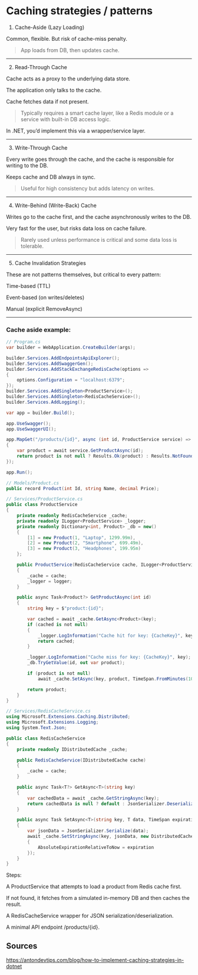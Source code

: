 # Caching strategies / patterns

1. Cache-Aside (Lazy Loading)

Common, flexible. But risk of cache-miss penalty.


> App loads from DB, then updates cache.

---

2. Read-Through Cache

Cache acts as a proxy to the underlying data store.

The application only talks to the cache.

Cache fetches data if not present.


> Typically requires a smart cache layer, like a Redis module or a service with built-in DB access logic.



In .NET, you’d implement this via a wrapper/service layer.


---

3. Write-Through Cache

Every write goes through the cache, and the cache is responsible for writing to the DB.

Keeps cache and DB always in sync.


> Useful for high consistency but adds latency on writes.

---

4. Write-Behind (Write-Back) Cache

Writes go to the cache first, and the cache asynchronously writes to the DB.

Very fast for the user, but risks data loss on cache failure.


> Rarely used unless performance is critical and some data loss is tolerable.


---

5. Cache Invalidation Strategies

These are not patterns themselves, but critical to every pattern:

Time-based (TTL)

Event-based (on writes/deletes)

Manual (explicit RemoveAsync)


---

### Cache aside example:

```csharp
// Program.cs
var builder = WebApplication.CreateBuilder(args);

builder.Services.AddEndpointsApiExplorer();
builder.Services.AddSwaggerGen();
builder.Services.AddStackExchangeRedisCache(options =>
{
    options.Configuration = "localhost:6379";
});
builder.Services.AddSingleton<ProductService>();
builder.Services.AddSingleton<RedisCacheService>();
builder.Services.AddLogging();

var app = builder.Build();

app.UseSwagger();
app.UseSwaggerUI();

app.MapGet("/products/{id}", async (int id, ProductService service) =>
{
    var product = await service.GetProductAsync(id);
    return product is not null ? Results.Ok(product) : Results.NotFound();
});

app.Run();

// Models/Product.cs
public record Product(int Id, string Name, decimal Price);

// Services/ProductService.cs
public class ProductService
{
    private readonly RedisCacheService _cache;
    private readonly ILogger<ProductService> _logger;
    private readonly Dictionary<int, Product> _db = new()
    {
        [1] = new Product(1, "Laptop", 1299.99m),
        [2] = new Product(2, "Smartphone", 699.49m),
        [3] = new Product(3, "Headphones", 199.95m)
    };

    public ProductService(RedisCacheService cache, ILogger<ProductService> logger)
    {
        _cache = cache;
        _logger = logger;
    }

    public async Task<Product?> GetProductAsync(int id)
    {
        string key = $"product:{id}";

        var cached = await _cache.GetAsync<Product>(key);
        if (cached is not null)
        {
            _logger.LogInformation("Cache hit for key: {CacheKey}", key);
            return cached;
        }

        _logger.LogInformation("Cache miss for key: {CacheKey}", key);
        _db.TryGetValue(id, out var product);

        if (product is not null)
            await _cache.SetAsync(key, product, TimeSpan.FromMinutes(10));

        return product;
    }
}

// Services/RedisCacheService.cs
using Microsoft.Extensions.Caching.Distributed;
using Microsoft.Extensions.Logging;
using System.Text.Json;

public class RedisCacheService
{
    private readonly IDistributedCache _cache;

    public RedisCacheService(IDistributedCache cache)
    {
        _cache = cache;
    }

    public async Task<T?> GetAsync<T>(string key)
    {
        var cachedData = await _cache.GetStringAsync(key);
        return cachedData is null ? default : JsonSerializer.Deserialize<T>(cachedData);
    }

    public async Task SetAsync<T>(string key, T data, TimeSpan expiration)
    {
        var jsonData = JsonSerializer.Serialize(data);
        await _cache.SetStringAsync(key, jsonData, new DistributedCacheEntryOptions
        {
            AbsoluteExpirationRelativeToNow = expiration
        });
    }
}

```
Steps:

A ProductService that attempts to load a product from Redis cache first.

If not found, it fetches from a simulated in-memory DB and then caches the result.

A RedisCacheService wrapper for JSON serialization/deserialization.

A minimal API endpoint /products/{id}.


## Sources

https://antondevtips.com/blog/how-to-implement-caching-strategies-in-dotnet
